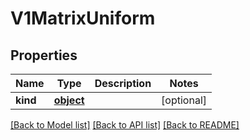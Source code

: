 # V1MatrixUniform

## Properties
Name | Type | Description | Notes
------------ | ------------- | ------------- | -------------
**kind** | [**object**](.md) |  | [optional] 

[[Back to Model list]](../README.md#documentation-for-models) [[Back to API list]](../README.md#documentation-for-api-endpoints) [[Back to README]](../README.md)


